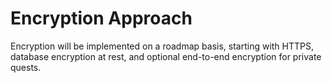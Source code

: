 # Encryption Approach

Encryption will be implemented on a roadmap basis, starting with HTTPS, database encryption at rest, and optional end-to-end encryption for private quests.

